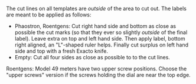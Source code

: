 
The cut lines on all templates are _outside_ of the area to cut out. The labels are meant to be applied as follows:
- Phaostron, Roentgens: Cut right hand side and bottom as close as possible the cut marks (so that they ever so slightly _outside_ of the final label). Leave extra on top and left hand side. Then apply label, bottom right aligned, an "L"-shaped ruler helps. Finally cut surplus on left hand side and top with a fresh Exacto knife.
- Empty: Cut all four sides as close as possible to to the cut lines.

Roentgens: Model 49 meters have two upper screw positions. Choose the "upper screws" version if the screws holding the dial are near the top edge.
